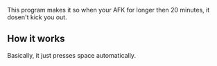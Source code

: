 This program makes it so when your AFK for longer then 20 minutes, it dosen't kick you out.

How it works
--------------------------------------
Basically, it just presses space automatically.
